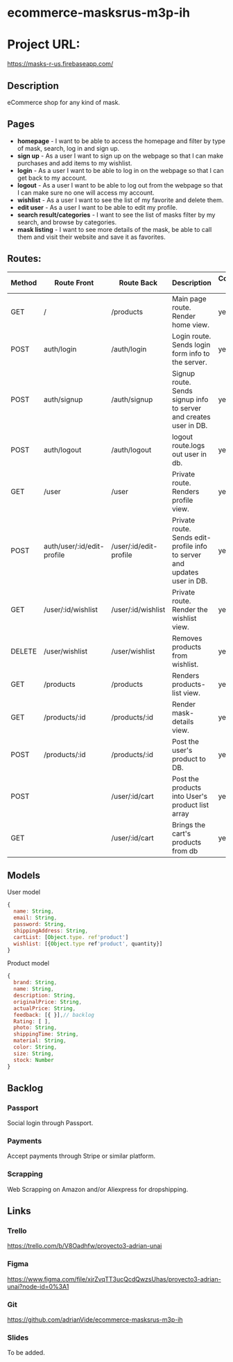 # ecommerce-masksrus-m3p-ih

# Project URL:

https://masks-r-us.firebaseapp.com/

## Description

eCommerce shop for any kind of mask.

## Pages


- **homepage** - I want to be able to access the homepage and filter by type of mask, search, log in and sign up. 
- **sign up** - As a user I want to sign up on the webpage so that I can make purchases and add items to my wishlist.
- **login** - As a user I want to be able to log in on the webpage so that I can get back to my account.
- **logout** - As a user I want to be able to log out from the webpage so that I can make sure no one will access my account.
- **wishlist** - As a user I want to see the list of my favorite and delete them.
- **edit user** - As a user I want to be able to edit my profile.
- **search result/categories** - I want to see the list of masks filter by my search, and browse by categories.
- **mask listing** - I want to see more details of the mask, be able to call them and visit their website and save it as favorites.


## Routes:


| Method | Route Front | Route Back | Description| Completed routes 
|--------|-------|-------|------------|--------|
| GET  | / | /products | Main page route. Render home view.|yes|
| POST | auth/login | /auth/login | Login route. Sends login form info to the server.|yes|
| POST | auth/signup | /auth/signup | Signup route. Sends signup info to server and creates user in DB.|yes|
| POST | auth/logout | /auth/logout | logout route.logs out user in db.|yes|
| GET | /user | /user | Private route. Renders profile view.|yes|
| POST | auth/user/:id/edit-profile | /user/:id/edit-profile | Private route. Sends edit-profile info to server and updates user in DB.|yes|
| GET | /user/:id/wishlist | /user/:id/wishlist | Private route. Render the wishlist view.|yes|
|DELETE| /user/wishlist | /user/wishlist| Removes products from wishlist.|yes|
| GET | /products | /products | Renders products-list view.|yes|
| GET | /products/:id | /products/:id | Render mask-details view.|yes|
| POST | /products/:id | /products/:id | Post the user's product to DB.|yes|
| POST |               | /user/:id/cart|Post the products into User's product list array|yes|
| GET |                 |/user/:id/cart| Brings the cart's products from db|yes|




## Models

User model

```javascript
{
  name: String,
  email: String,
  password: String,
  shippingAddress: String,
  cartList: [Object.type. ref'product']
  wishlist: [{Object.type ref'product', quantity}]
}

```
Product model

```javascript
{
  brand: String,
  name: String,
  description: String,
  originalPrice: String,
  actualPrice: String,
  feedback: [{ }],// backlog
  Rating: [ ], 
  photo: String,
  shippingTime: String,
  material: String,
  color: String,
  size: String,
  stock: Number
}

```


## Backlog

### Passport

Social login through Passport.

### Payments

Accept payments through Stripe or similar platform.

### Scrapping

Web Scrapping on Amazon and/or Aliexpress for dropshipping.



## Links

### Trello 

https://trello.com/b/V8Oadhfw/proyecto3-adrian-unai

### Figma

https://www.figma.com/file/xjrZvqTT3ucQcdQwzsUhas/proyecto3-adrian-unai?node-id=0%3A1

### Git

https://github.com/adrianVide/ecommerce-masksrus-m3p-ih

### Slides

To be added.
